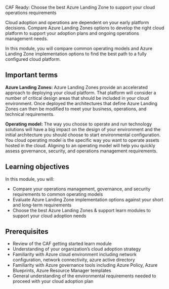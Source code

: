 CAF Ready: Choose the best Azure Landing Zone to support your cloud operations requirements

Cloud adoption and operations are dependent on your early platform decisions. Compare Azure Landing Zones options to develop the right cloud platform to support your adoption plans and ongoing operations management needs.

In this module, you will compare common operating models and Azure Landing Zone implementation options to find the best path to a fully configured cloud platform. 

## Important terms

**Azure Landing Zones:** Azure Landing Zones provide an accelerated approach to deploying your cloud platform. That platform will consider a number of critical design areas that should be included in your cloud environment. Once deployed the architectures that define Azure Landing Zones can then be modified to meet your business, operations, and technical requirements.

**Operating model:** The way you choose to operate and run technology solutions will have a big impact on the design of your environment and the initial architecture you should choose to start environmental configuration. You cloud operating model is the specific way you want to operate assets hosted in the cloud. Aligning to an operating model will help you quickly assess governance, security, and operations management requirements.

## Learning objectives

In this module, you will:

- Compare your operations management, governance, and security requirements to common operating models
- Evaluate Azure Landing Zone implementation options against your short and long-term requirements
- Choose the best Azure Landing Zones & support learn modules to support your cloud adoption needs

## Prerequisites

- Review of the CAF getting started learn module  
- Understanding of your organization’s cloud adoption strategy
- Familiarity with Azure cloud environment including network configuration, network connectivity, azure active directory
- Familiarity with Azure governance tools including Azure Policy, Azure Blueprints, Azure Resource Manager templates
- General understanding of the environmental requirements needed to proceed with your cloud adoption plan